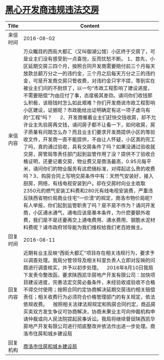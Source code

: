 # <a href="http://www.shangluo.gov.cn/zmhd/ldxxxx.jsp?urltype=leadermail.LeaderMailContentUrl&wbtreeid=1112&leadermailid=3756">黑心开发商违规违法交房</a>
| Title |                                                                                                                                                                                                                                                                                                                                                 Content                                                                                                                                                                                                                                                                                                                                                  |
|:-----:|----------------------------------------------------------------------------------------------------------------------------------------------------------------------------------------------------------------------------------------------------------------------------------------------------------------------------------------------------------------------------------------------------------------------------------------------------------------------------------------------------------------------------------------------------------------------------------------------------------------------------------------------------------------------------------------------------------|
| 来信时间  | 2016-08-02                                                                                                                                                                                                                                                                                                                                                                                                                                                                                                                                                                                                                                                                                               |
| 来信内容  | 万众瞩目的西街大都汇（又叫御湖公馆）小区终于交房了，可是业主们没有感受到一点喜悦，反而忧愁不断。 1、首先，小区延期交房三四个月，按照合同开发商需要赔付前三个月每天放款总额万分之一的违约金，三个月之后每天万分之三的违约金，可是开发商交房只管收费，对违约金只字不提，等到实在被业主们问的不耐烦了，以一句“市政工程影响了建设进度，不需要赔偿”为由应付了事，态度极其差劲。请问你们收钱那么积极，该赔钱时怎么如此艰难？你们开发商说市政工程影响小区建设，证据呢？市政能给出证明确定有这一项子虚乌有的“工程”吗？      2、开发商催着业主们赶快交钱收房，却不允许业主先验房再交钱，请问房子都不让看一下，如何收房，房子质量有问题怎么办？而且业主们要求开发商提供小区的等验收文件，开发商一直不能提供，不由让人怀疑，小区真的完工了吗，真的通过验收，具有交房条件了吗？如果没通过验收就交房，房管局等责任部门起到监管作用了没？提供不了验收合格证明，还要记着交房，物业费又是商洛最高，0.95元每平米，请问你们的物业服务有这麽搞标准，对得起这么贵的收费吗？3、购房合同上写明交房条件中有：天然气安装好，接入厨房，网络，有线电视安装到户。却在交房时向业主收取2350元的燃气安装工料费和280元有线电视安装费，严重违反陕西省物价局商业住宅“一价清”的规定，商洛市物价局呢?有人举报，你们起到监管职责了吗？是不是不作为？请问开发商，小区通水通气，通电应该是基本条件，为什麽要额外收费，我们是不是还要再交上通电费用、通水费用、钢筋水泥材料费呢？请市政府领导能为我们维权给我们老百姓做主。 |
| 回复时间  | 2016-08-11                                                                                                                                                                                                                                                                                                                                                                                                                                                                                                                                                                                                                                                                                               |
| 回复内容  | 近期有业主反映“西街大都汇”项目存在相关违规行为，要求予以调查处理。我局分管领导及相关科室负责人立即对反映的问题进行调查核实，并予以初步处理。    2016年8月10日我局下发责令整改函，要求陕西凯华房地产开发有限公司：加快项目建设进度，完善法定交房必备条件，未经验收或验收不合格不得交付使用；按照合同约定协商解决延期交房违约相关赔偿责任；相关收费行为必须符合价格管理部门的有关规定，依法依规收费。    按照相关法律法规规定和购房合同约定，商品房买卖双方发生争议可协商解决，协商未果业主可向仲裁机构申请仲裁或向人民法院提起民事诉讼。我局将继续督促陕西凯华房地产开发有限公司进行彻底整改并依法作出进一步处理。商洛市住房和城乡建设局                                                                                                                                                                                                                                                                                                                                                                             |
| 回复机构  | <a href="../../category/agencies/商洛市住房和城乡建设局.md">商洛市住房和城乡建设局</a>                                                                                                                                                                                                                                                                                                                                                                                                                                                                                                                                                                                                                                         |